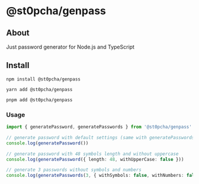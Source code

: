 # @st0pcha/genpass

## About

Just password generator for Node.js and TypeScript

## Install

```
npm install @st0pcha/genpass
```

```
yarn add @st0pcha/genpass
```

```
pnpm add @st0pcha/genpass
```

### Usage

```ts
import { generatePassword, generatePasswords } from '@st0pcha/genpass'

// generate password with default settings (same with generatePasswords())
console.log(generatePassword())

// generate password with 48 symbols length and without uppercase
console.log(generatePassword({ length: 48, withUpperCase: false }))

// generate 3 passwords without symbols and numbers
console.log(generatePasswords(3, { withSymbols: false, withNumbers: false }))
```
